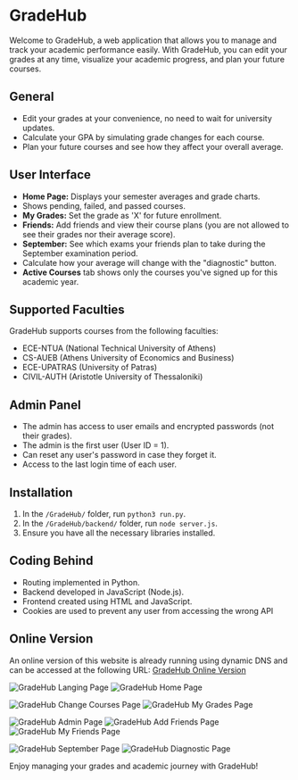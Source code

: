 # GradeHub

Welcome to GradeHub, a web application that allows you to manage and track your academic performance easily. With GradeHub, you can edit your grades at any time, visualize your academic progress, and plan your future courses.

## General

- Edit your grades at your convenience, no need to wait for university updates.
- Calculate your GPA by simulating grade changes for each course.
- Plan your future courses and see how they affect your overall average.

## User Interface

- **Home Page:** Displays your semester averages and grade charts.
- Shows pending, failed, and passed courses.
- **My Grades:** Set the grade as 'X' for future enrollment.
- **Friends:** Add friends and view their course plans (you are not allowed to see their grades nor their average score).
- **September:** See which exams your friends plan to take during the September examination period.
- Calculate how your average will change with the "diagnostic" button.
- **Active Courses** tab shows only the courses you've signed up for this academic year.

## Supported Faculties

GradeHub supports courses from the following faculties:
- ECE-NTUA (National Technical University of Athens)
- CS-AUEB (Athens University of Economics and Business)
- ECE-UPATRAS (University of Patras)
- CIVIL-AUTH (Aristotle University of Thessaloniki)

## Admin Panel

- The admin has access to user emails and encrypted passwords (not their grades).
- The admin is the first user (User ID = 1).
- Can reset any user's password in case they forget it.
- Access to the last login time of each user.

## Installation

1. In the `/GradeHub/` folder, run `python3 run.py`.
2. In the `/GradeHub/backend/` folder, run `node server.js`.
3. Ensure you have all the necessary libraries installed.

## Coding Behind

- Routing implemented in Python.
- Backend developed in JavaScript (Node.js).
- Frontend created using HTML and JavaScript.
- Cookies are used to prevent any user from accessing the wrong API

## Online Version

An online version of this website is already running using dynamic DNS and can be accessed at the following URL:
[GradeHub Online Version](http://gradehub.hopto.org:8800/)


![GradeHub Langing Page](./images/landing.png)
![GradeHub Home Page](./images/homepage.png)

![GradeHub Change Courses Page](./images/change_courses.png)
![GradeHub My Grades Page](./images/my_grades.png)

![GradeHub Admin Page](./images/admin.png)
![GradeHub Add Friends Page](./images/add_friends.png)
![GradeHub My Friends Page](./images/my_friends.png)


![GradeHub September Page](./images/september.png)
![GradeHub Diagnostic Page](./images/diagnostic.png)










Enjoy managing your grades and academic journey with GradeHub!
